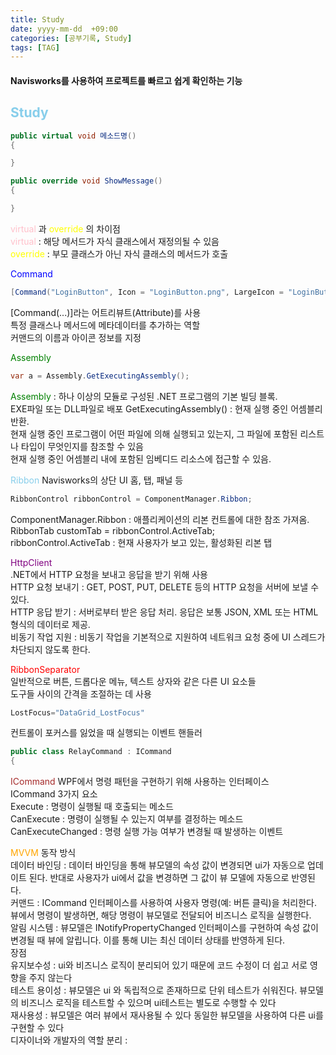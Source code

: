 ```yaml
---
title: Study
date: yyyy-mm-dd  +09:00
categories: [공부기록, Study]
tags: [TAG]     
---
```

<h4> Navisworks를 사용하여 프로젝트를 빠르고 쉽게 확인하는 기능 </h4>

<h2><font color = "skyblue" > Study </font></h2>


```c#
public virtual void 메소드명()
{

}

public override void ShowMessage()
{

}
```

<font color = "pink" > virtual </font>과 <font color = "yellow" > override </font> 의 차이점 <br/>
<font color = "pink" > virtual </font> : 해당 메서드가 자식 클래스에서 재정의될 수 있음  <br/>
<font color = "yellow" > override </font>   :  부모 클래스가 아닌 자식 클래스의 메서드가 호출

 <font color = "blue" > Command </font> <br/>

 ```c#
[Command("LoginButton", Icon = "LoginButton.png", LargeIcon = "LoginButton.png")]
```

[Command(...)]라는 어트리뷰트(Attribute)를 사용<br/>
특정 클래스나 메서드에 메타데이터를 추가하는 역할<br/>
커맨드의 이름과 아이콘 정보를 지정


 <font color = "green" > Assembly </font> <br/> 

  ```c#
 var a = Assembly.GetExecutingAssembly();
  ```

 <font color = "green" > Assembly </font>  : 하나 이상의 모듈로 구성된 .NET 프로그램의 기본 빌딩 블록.<br/> 
EXE파일 또는 DLL파일로 배포
GetExecutingAssembly() : 현재 실행 중인 어셈블리 반환.<br/> 
현재 실행 중인 프로그램이 어떤 파일에 의해 실행되고 있는지, 그 파일에 포함된 리스트나 타입이 무엇인지를 참조할 수 있음<br/> 
현재 실행 중인 어셈블리 내에 포함된 임베디드 리소스에 접근할 수 있음.<br/> 


 <font color = "skyblue" > Ribbon </font> 
Navisworks의 상단 UI 홈, 탭, 패널 등 <br/>

  ```c#
RibbonControl ribbonControl = ComponentManager.Ribbon;
  ```

ComponentManager.Ribbon : 애플리케이션의 리본 컨트롤에 대한 참조 가져옴. <br/>
RibbonTab customTab = ribbonControl.ActiveTab; <br/>
ribbonControl.ActiveTab : 현재 사용자가 보고 있는, 활성화된 리본 탭 <br/>


 <font color = "purple" > HttpClient </font>  
.NET에서 HTTP 요청을 보내고 응답을 받기 위해 사용 <br/>
HTTP 요청 보내기 : GET, POST, PUT, DELETE 등의 HTTP 요청을 서버에 보낼 수 있다. <br/>
HTTP 응답 받기 : 서버로부터 받은 응답 처리. 응답은 보통 JSON, XML 또는 HTML 형식의 데이터로 제공. <br/>
비동기 작업 지원 : 비동기 작업을 기본적으로 지원하여 네트워크 요청 중에 UI 스레드가 차단되지 않도록 한다. <br/>

 <font color = "red" > RibbonSeparator </font>  
일반적으로 버튼, 드롭다운 메뉴, 텍스트 상자와 같은 다른 UI 요소들<br/>
도구들 사이의 간격을 조절하는 데 사용<br/>

  ```c#
LostFocus="DataGrid_LostFocus"
  ```

컨트롤이 포커스를 잃었을 때 실행되는 이벤트 핸들러

  ```c#
public class RelayCommand : ICommand 
{
```

 <font color = "brown" > ICommand </font> 
 WPF에서 명령 패턴을 구현하기 위해 사용하는 인터페이스<br/>
ICommand 3가지 요소<br/>
Execute : 명령이 실행될 때 호출되는 메소드<br/>
CanExecute : 명령이 실행될 수 있는지 여부를 결정하는 메소드<br/>
CanExecuteChanged : 명령 실행 가능 여부가 변경될 때 발생하는 이벤트<br/>


 <font color = "orange" > MVVM </font> 동작 방식<br/>
데이터 바인딩 : 데이터 바인딩을 통해 뷰모델의 속성 값이 변경되면 ui가 자동으로 업데이트 된다. 반대로 사용자가 ui에서 값을 변경하면 그 값이 뷰 모델에 자동으로 반영된다. <br/>
커맨드 : ICommand 인터페이스를 사용하여 사용자 명령(예: 버튼 클릭)을 처리한다. 뷰에서 명령이 발생하면, 해당 명령이 뷰모델로 전달되어 비즈니스 로직을 실행한다. <br/>
알림 시스템 : 뷰모델은 INotifyPropertyChanged 인터페이스를 구현하여 속성 값이 변경될 때 뷰에 알립니다. 이를 통해 UI는 최신 데이터 상태를 반영하게 된다.<br/>
장점<br/>
유지보수성 : ui와 비즈니스 로직이 분리되어 있기 때문에 코드 수정이 더 쉽고 서로 영향을 주지 않는다<br/>
테스트 용이성 : 뷰모델은 ui 와 독립적으로 존재하므로 단위 테스트가 쉬워진다. 뷰모델의 비즈니스 로직을 테스트할 수 있으며 ui테스트는 별도로 수행할 수 있다<br/>
재사용성 : 뷰모델은 여러 뷰에서 재사용될 수 있다 동일한 뷰모델을 사용하여 다른 ui를 구현할 수 있다<br/>
디자이너와 개발자의 역할 분리 : 



